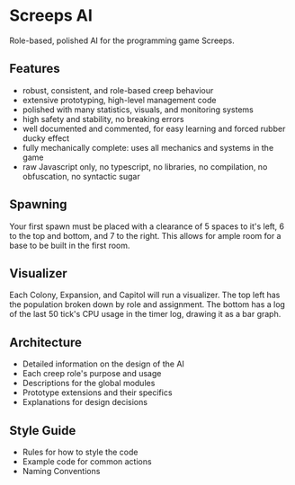# Screeps AI
Role-based, polished AI for the programming game Screeps.

## Features
- robust, consistent, and role-based creep behaviour
- extensive prototyping, high-level management code
- polished with many statistics, visuals, and monitoring systems
- high safety and stability, no breaking errors
- well documented and commented, for easy learning and forced rubber ducky effect
- fully mechanically complete: uses all mechanics and systems in the game
- raw Javascript only, no typescript, no libraries, no compilation, no obfuscation, no syntactic sugar

## Spawning
Your first spawn must be placed with a clearance of 5 spaces to it's left, 6 to the top and bottom, and 7 to the right.
This allows for ample room for a base to be built in the first room.

## Visualizer
Each Colony, Expansion, and Capitol will run a visualizer.
The top left has the population broken down by role and assignment.
The bottom has a log of the last 50 tick's CPU usage in the timer log, drawing it as a bar graph.

## Architecture
- Detailed information on the design of the AI
- Each creep role's purpose and usage
- Descriptions for the global modules
- Prototype extensions and their specifics
- Explanations for design decisions

## Style Guide
- Rules for how to style the code
- Example code for common actions
- Naming Conventions
